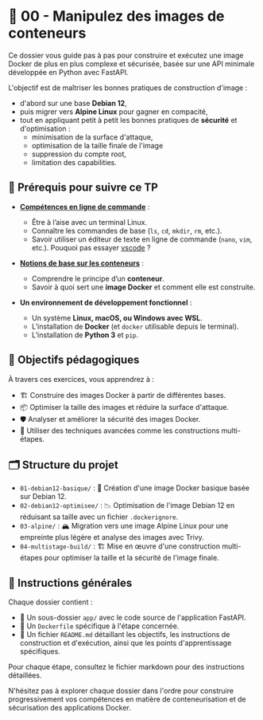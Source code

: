 # 🐳 00 - Manipulez des images de conteneurs

Ce dossier vous guide pas à pas pour construire et exécutez une image Docker de
plus en plus complexe et sécurisée, basée sur une API minimale développée en
Python avec FastAPI.

L'objectif est de maîtriser les bonnes pratiques de construction d'image :

- d'abord sur une base **Debian 12**,
- puis migrer vers **Alpine Linux** pour gagner en compacité,
- tout en appliquant petit à petit les bonnes pratiques de **sécurité** et
  d'optimisation :
  - minimisation de la surface d'attaque,
  - optimisation de la taille finale de l'image
  - suppression du compte root,
  - limitation des capabilities.

## 🎯 Prérequis pour suivre ce TP

- [**Compétences en ligne de
  commande**](https://blog.stephane-robert.info/docs/admin-serveurs/linux/introduction/)
  :
  - Être à l’aise avec un terminal Linux.
  - Connaître les commandes de base (`ls`, `cd`, `mkdir`, `rm`, etc.).
  - Savoir utiliser un éditeur de texte en ligne de commande (`nano`, `vim`,
    etc.). Pouquoi pas essayer
    [vscode](https://blog.stephane-robert.info/docs/developper/autres-outils/ide/visual-studio-code/)
    ?

- [**Notions de base sur les
  conteneurs**](https://blog.stephane-robert.info/docs/conteneurs/)
  :
  - Comprendre le principe d’un **conteneur**.
  - Savoir à quoi sert une **image Docker** et comment elle est construite.

- **Un environnement de développement fonctionnel** :
  - Un système **Linux, macOS, ou Windows avec WSL**.
  - L’installation de **Docker** (et `docker` utilisable depuis le terminal).
  - L’installation de **Python 3** et `pip`.

## 🎯 Objectifs pédagogiques

À travers ces exercices, vous apprendrez à :

- 🏗️ Construire des images Docker à partir de différentes bases.
- 📦 Optimiser la taille des images et réduire la surface d'attaque.
- 🛡️ Analyser et améliorer la sécurité des images Docker.
- 🔄 Utiliser des techniques avancées comme les constructions multi-étapes.

## 🗂️ Structure du projet

- `01-debian12-basique/` : 🐧 Création d'une image Docker basique basée sur
  Debian 12.
- `02-debian12-optimisee/` : 📉 Optimisation de l'image Debian 12 en réduisant
  sa taille avec un fichier `.dockerignore`.
- `03-alpine/` : 🏔️ Migration vers une image Alpine Linux pour une empreinte
  plus légère et analyse des images avec Trivy.
- `04-multistage-build/` : 🏗️ Mise en œuvre d'une construction multi-étapes
  pour optimiser la taille et la sécurité de l'image finale.

## 📖 Instructions générales

Chaque dossier contient :

- 📂 Un sous-dossier `app/` avec le code source de l'application FastAPI.
- 📄 Un `Dockerfile` spécifique à l'étape concernée.
- 📝 Un fichier `README.md` détaillant les objectifs, les instructions de
  construction et d'exécution, ainsi que les points d'apprentissage spécifiques.

Pour chaque étape, consultez le fichier markdown pour des instructions
détaillées.

N'hésitez pas à explorer chaque dossier dans l'ordre pour construire
progressivement vos compétences en matière de conteneurisation et de
sécurisation des applications Docker.
